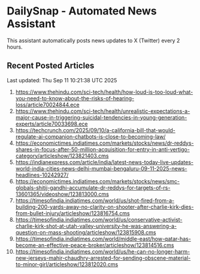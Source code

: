 # DailySnap - Automated News Assistant

This assistant automatically posts news updates to X (Twitter) every 2 hours.

## Recent Posted Articles

Last updated: Thu Sep 11 10:21:38 UTC 2025

1. https://www.thehindu.com/sci-tech/health/how-loud-is-too-loud-what-you-need-to-know-about-the-risks-of-hearing-loss/article70024844.ece
2. https://www.thehindu.com/sci-tech/health/unrealistic-expectations-a-major-cause-in-triggering-suicidal-tendencies-in-young-generation-experts/article70033698.ece
3. https://techcrunch.com/2025/09/10/a-california-bill-that-would-regulate-ai-companion-chatbots-is-close-to-becoming-law/
4. https://economictimes.indiatimes.com/markets/stocks/news/dr-reddys-shares-in-focus-after-50-million-acquisition-for-entry-in-anti-vertigo-category/articleshow/123821403.cms
5. https://indianexpress.com/article/india/latest-news-today-live-updates-world-india-cities-news-delhi-mumbai-bengaluru-09-11-2025-news-headlines-10242927/
6. https://economictimes.indiatimes.com/markets/stocks/news/smc-globals-shitij-gandhi-accumulate-dr-reddys-for-targets-of-rs-13601365/videoshow/123813000.cms
7. https://timesofindia.indiatimes.com/world/us/shot-fired-from-a-building-200-yards-away-no-clarity-on-shooter-after-charlie-kirk-dies-from-bullet-injury/articleshow/123816754.cms
8. https://timesofindia.indiatimes.com/world/us/conservative-activist-charlie-kirk-shot-at-utah-valley-university-he-was-answering-a-question-on-mass-shooting/articleshow/123815908.cms
9. https://timesofindia.indiatimes.com/world/middle-east/how-qatar-has-become-an-effective-peace-broker/articleshow/123814516.cms
10. https://timesofindia.indiatimes.com/world/us/he-can-no-longer-harm-new-jerseys-mahir-chaudhry-arrested-for-sending-obscene-material-to-minor-girl/articleshow/123812020.cms
